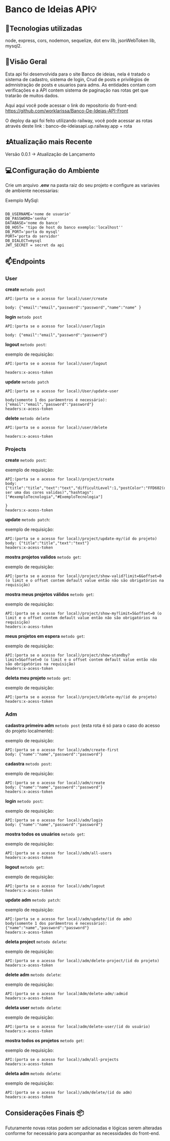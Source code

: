 # Banco de Ideias API💡

## 👾Tecnologias utilizadas
node, express, cors, nodemon, sequelize, dot env lib, jsonWebToken lib, mysql2. 

## 📜Visão Geral
Esta api foi desenvolvida para o site Banco de ideias, nela é tratado o sistema de cadastro, sistema de login, Crud de posts e privilégios de admnistração de posts e usuarios para adms.
As entidades contam com verificações e a API contem sistema de paginação nas rotas get que tratarão de muitos dados.

Aqui aqui você pode acessar o link do repositorio do front-end: https://github.com/worklarissa/Banco-De-Ideias-API-Front

O deploy da api foi feito utilizando railway, você pode acessar as rotas através deste link : banco-de-ideiasapi.up.railway.app + rota

## ⏫​Atualização mais Recente 

Versão 0.0.1 -> Atualização de Lançamento

## 💻​Configuração do Ambiente

Crie um arquivo **.env** na pasta raiz do seu projeto e configure as variavies de ambiente necessarias:

Exemplo MySql:
```

DB_USERNAME='nome de usuario'
DB_PASSWORD='senha'
DATABASE='nome do banco'
DB_HOST= 'tipo de host do banco exemplo:'localhost''
DB_PORT='porta do mysql'
PORT='porta do servidor'
DB_DIALECT=mysql
JWT_SECRET = secret da api
```

## 📫Endpoints
### User

**create** `metodo post`

```
API:(porta se o acesso for local)/user/create

body: {"email":"email","password":"password","name":"name" }
```

**login** `metodo post`

```
API:(porta se o acesso for local)/user/login

body: {"email":"email","password":"password"}
```

**logout** `metodo post`:

exemplo de requisição:
```
API:(porta se o acesso for local)/user/logout

headers:x-acess-token
```

**update** `metodo patch`

```
API:(porta se o acesso for local)/User/update-user

body(somente 1 dos parâmentros é necessário): {"email":"email","password":"password"}
headers:x-acess-token
```

**delete** `metodo delete`

```
API:(porta se o acesso for local)/user/delete

headers:x-acess-token
```

### Projects

**create** `metodo post`:

exemplo de requisição:
```
API:(porta se o acesso for local)/project/create
body: {"title":"title","text":"text","difficultLevel":1,"postColor":"FFD602(deve ser uma das cores validas)","hashtags":["#exemploTecnologia","#ExemploTecnologia"]

}
headers:x-acess-token
```

**update** `metodo patch`:

exemplo de requisição:
```
API:(porta se o acesso for local)/project/update-my/(id do projeto)
body: {"title":"title","text":"text"}
headers:x-acess-token
```

**mostra projetos validos** `metodo get`:

exemplo de requisição:
```
API:(porta se o acesso for local)/project/show-valid?limit=6&offset=0 (o limit e o offset contem default value então não são obrigatórios na requisição)
```

**mostra meus projetos válidos** `metodo get`:

exemplo de requisição:
```
API:(porta se o acesso for local)/project/show-my?limit=5&offset=0 (o limit e o offset contem default value então não são obrigatórios na requisição)
headers:x-acess-token
```

**meus projetos em espera** `metodo get`:

exemplo de requisição:
```
API:(porta se o acesso for local)/project/show-standby?limit=5&offset=0 (o limit e o offset contem default value então não são obrigatórios na requisição)
headers:x-acess-token
```

**deleta meu projeto** `metodo get`:

exemplo de requisição:
```
API:(porta se o acesso for local)/project/delete-my/(id do projeto)
headers:x-acess-token
```

### Adm

**cadastra primeiro adm** `metodo post` (esta rota é só para o caso do acesso do projeto localmente):

exemplo de requisição:
```
API:(porta se o acesso for local)/adm/create-first
body: {"name":"name","password":"password"}
```

**cadastra** `metodo post`:

exemplo de requisição:
```
API:(porta se o acesso for local)/adm/create  
body: {"name":"name","password":"password"}
headers:x-acess-token
```

**login** `metodo post`:

exemplo de requisição:
```
API:(porta se o acesso for local)/adm/login
body: {"name":"name","password":"password"}
```

**mostra todos os usuários** `metodo get`:

exemplo de requisição:
```
API:(porta se o acesso for local)/adm/all-users
headers:x-acess-token
```

**logout** `metodo get`:

exemplo de requisição:
```
API:(porta se o acesso for local)/adm/logout
headers:x-acess-token
```

**update adm** `metodo patch`:

exemplo de requisição:
```
API:(porta se o acesso for local)/adm/update/(id do adm)
body(somente 1 dos parâmentros é necessário): {"name":"name","password":"password"}
headers:x-acess-token
```

**deleta project** `metodo delete`:

exemplo de requisição:
```
API:(porta se o acesso for local)/adm/delete-project/(id do projeto)
headers:x-acess-token
```

**delete adm** `metodo delete`:

exemplo de requisição:
```
API:(porta se o acesso for local)Adm/delete-adm/:admid
headers:x-acess-token
```

**deleta user** `metodo delete`:

exemplo de requisição:
```
API:(porta se o acesso for local)adm/delete-user/(id do usuário)
headers:x-acess-token
```

**mostra todos os projetos** `metodo get`:

exemplo de requisição:
```
API:(porta se o acesso for local)/adm/all-projects
headers:x-acess-token
```

**deleta adm** `metodo delete`:

exemplo de requisição:
```
API:(porta se o acesso for local)/adm/delete/(id do adm)
headers:x-acess-token
```

## Considerações Finais 📦​
Futuramente novas rotas podem ser adicionadas e lógicas serem alteradas conforme for necessário para acompanhar as necessidades do front-end.


